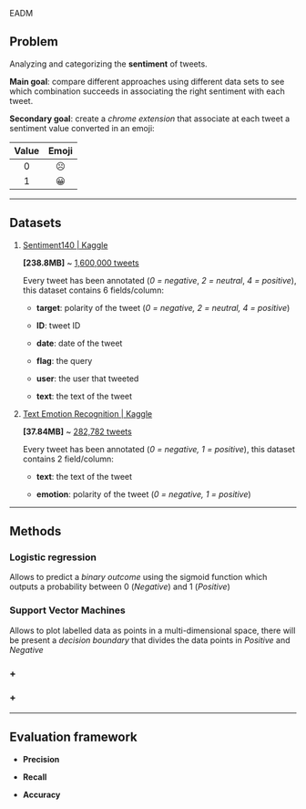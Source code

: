 EADM

## Problem

Analyzing and categorizing the **sentiment** of tweets.

**Main goal**: compare different approaches using different data sets to see which
combination succeeds in associating the right sentiment with each tweet.

**Secondary goal**: create a *chrome extension* that associate at each tweet a sentiment value converted in an emoji:

| Value | Emoji           |
|:-----:|:---------------:|
| 0     | :frowning_face: |
| 1     | :grinning:      |

---

## Datasets

1. [Sentiment140 | Kaggle](https://www.kaggle.com/datasets/kazanova/sentiment140?resource=download)
   
   **[238.8MB]** ~ <u>1,600,000 tweets</u>
   
   Every tweet has been annotated (*0 = negative*, *2 = neutral*, *4 = positive*), this dataset contains 6 fields/column:
   
   * **target**: polarity of the tweet (*0 = negative, 2 = neutral, 4 = positive*)
   
   * **ID**: tweet ID
   
   * **date**: date of the tweet
   
   * **flag**: the query
   
   * **user**: the user that tweeted
   
   * **text**: the text of the tweet

2. [Text Emotion Recognition | Kaggle](https://www.kaggle.com/datasets/shreejitcheela/text-emotion-recognition)
   
   **[37.84MB]** ~ <u>282,782 tweets</u>
   
   Every tweet has been annotated (*0 = negative, 1 = positive*), this dataset contains 2 field/column: 
   
   * **text**: the text of the tweet
   
   * **emotion**: polarity of the tweet (*0 = negative, 1 = positive*)

---

## Methods

### Logistic regression

Allows to predict a *binary outcome* using the sigmoid function which outputs a probability between 0 (*Negative*) and 1 (*Positive*)

### Support Vector Machines

Allows to plot labelled data as points in a multi-dimensional space, there will be present a *decision boundary* that divides the data points in *Positive* and *Negative*

### +

### +
---

## Evaluation framework

* **Precision**

* **Recall**

* **Accuracy**
